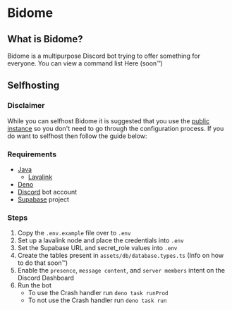 # Bidome

## What is Bidome?

Bidome is a multipurpose Discord bot trying to offer something for everyone. You
can view a command list Here (soon:tm:)

## Selfhosting

### Disclaimer

While you can selfhost Bidome it is suggested that you use the
[public instance](https://discord.com/api/oauth2/authorize?client_id=778670182956531773&permissions=8&scope=applications.commands%20bot)
so you don't need to go through the configuration process. If you do want to
selfhost then follow the guide below:

### Requirements

- [Java](https://adoptium.net/marketplace/)
  - [Lavalink](https://github.com/lavalink-devs/Lavalink)
- [Deno](https://deno.land/)
- [Discord](https://discord.com/developers/applications/) bot account
- [Supabase](https://supabase.com/dashboard/projects) project

### Steps

1. Copy the `.env.example` file over to `.env`
1. Set up a lavalink node and place the credentials into `.env`
1. Set the Supabase URL and secret_role values into `.env`
1. Create the tables present in `assets/db/database.types.ts` (Info on how to do
   that soon:tm:)
1. Enable the `presence`, `message content`, and `server members` intent on the
   Discord Dashboard
1. Run the bot
   - To use the Crash handler run `deno task runProd`
   - To not use the Crash handler run `deno task run`
